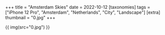 +++
title = "Amsterdam Skies"
date = 2022-10-12
[taxonomies]
tags = ["iPhone 12 Pro", "Amsterdam", "Netherlands", "City", "Landscape"]
[extra]
thumbnail = "0.jpg"
+++

{{ img(src="0.jpg") }}
